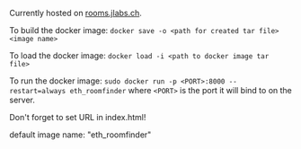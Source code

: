 Currently hosted on [rooms.jlabs.ch](https://rooms.jlabs.ch).

To build the docker image: `docker save -o <path for created tar file> <image name>`

To load the docker image: `docker load -i <path to docker image tar file>`

To run the docker image: `sudo docker run -p <PORT>:8000 --restart=always eth_roomfinder`
where `<PORT>` is the port it will bind to on the server.

Don't forget to set URL in index.html!

default image name: "eth_roomfinder"
